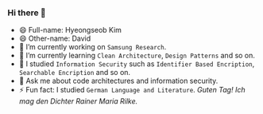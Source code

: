 ### Hi there 👋

- 😄 Full-name: Hyeongseob Kim
- 😄 Other-name: David
- 🔭 I’m currently working on `Samsung Research`. 
- 🌱 I’m currently learning `Clean Architecture`, `Design Patterns` and so on.
- 📖 I studied `Information Security` such as `Identifier Based Encription`, `Searchable Encription` and so on.
- 💬 Ask me about code architectures and information security.
- ⚡ Fun fact: I studied `German Language and Literature`. _Guten Tag! Ich mag den Dichter Rainer Maria Rilke._
